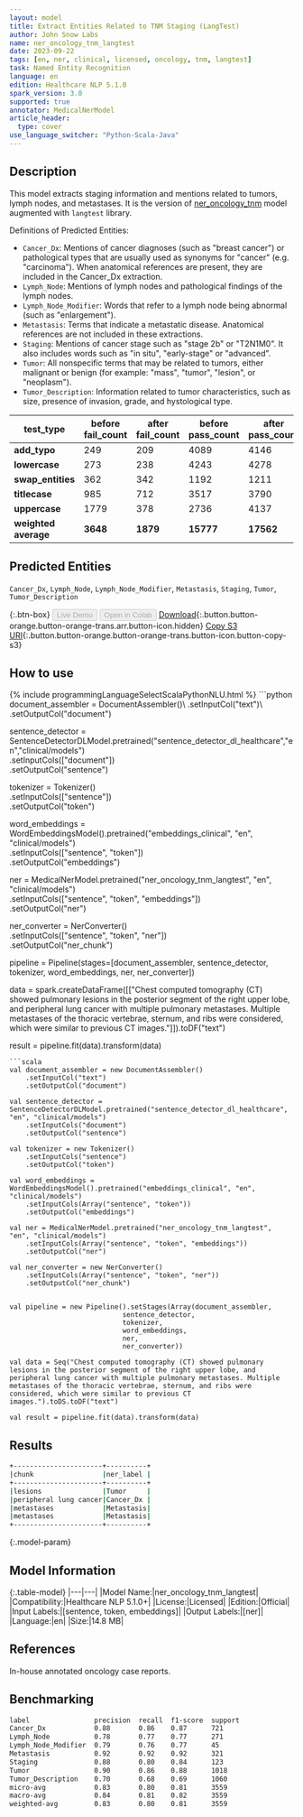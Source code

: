 ```yaml
---
layout: model
title: Extract Entities Related to TNM Staging (LangTest)
author: John Snow Labs
name: ner_oncology_tnm_langtest
date: 2023-09-22
tags: [en, ner, clinical, licensed, oncology, tnm, langtest]
task: Named Entity Recognition
language: en
edition: Healthcare NLP 5.1.0
spark_version: 3.0
supported: true
annotator: MedicalNerModel
article_header:
  type: cover
use_language_switcher: "Python-Scala-Java"
---
```


## Description

This model extracts staging information and mentions related to tumors, lymph nodes, and metastases. It is the version of [ner_oncology_tnm](https://nlp.johnsnowlabs.com/2022/11/24/ner_oncology_tnm_en.html) model augmented with `langtest` library.

Definitions of Predicted Entities:

- `Cancer_Dx`: Mentions of cancer diagnoses (such as "breast cancer") or pathological types that are usually used as synonyms for "cancer" (e.g. "carcinoma"). When anatomical references are present, they are included in the Cancer_Dx extraction.
- `Lymph_Node`: Mentions of lymph nodes and pathological findings of the lymph nodes.
- `Lymph_Node_Modifier`: Words that refer to a lymph node being abnormal (such as "enlargement").
- `Metastasis`: Terms that indicate a metastatic disease. Anatomical references are not included in these extractions.
- `Staging`: Mentions of cancer stage such as "stage 2b" or "T2N1M0". It also includes words such as "in situ", "early-stage" or "advanced".
- `Tumor`: All nonspecific terms that may be related to tumors, either malignant or benign (for example: "mass", "tumor", "lesion", or "neoplasm").
- `Tumor_Description`: Information related to tumor characteristics, such as size, presence of invasion, grade, and hystological type.


| **test_type**        | **before fail_count** | **after fail_count** | **before pass_count** | **after pass_count** | **minimum pass_rate** | **before pass_rate** | **after pass_rate** |
|----------------------|-----------------------|----------------------|-----------------------|----------------------|-----------------------|----------------------|---------------------|
| **add_typo**         | 249                   | 209                  | 4089                  | 4146                 | 70%                   | 94%                  | 95%                 |
| **lowercase**        | 273                   | 238                  | 4243                  | 4278                 | 70%                   | 94%                  | 95%                 |
| **swap_entities**    | 362                   | 342                  | 1192                  | 1211                 | 70%                   | 77%                  | 78%                 |
| **titlecase**        | 985                   | 712                  | 3517                  | 3790                 | 70%                   | 78%                  | 84%                 |
| **uppercase**        | 1779                  | 378                  | 2736                  | 4137                 | 70%                   | 61%                  | 92%                 |
| **weighted average** | **3648**              | **1879**             | **15777**             | **17562**            | **70%**               | **81.22%**           | **90.33%**          |

## Predicted Entities

`Cancer_Dx`, `Lymph_Node`, `Lymph_Node_Modifier`, `Metastasis`, `Staging`, `Tumor`, `Tumor_Description`

{:.btn-box}
<button class="button button-orange" disabled>Live Demo</button>
<button class="button button-orange" disabled>Open in Colab</button>
[Download](https://s3.amazonaws.com/auxdata.johnsnowlabs.com/clinical/models/ner_oncology_tnm_langtest_en_5.1.0_3.0_1695387402214.zip){:.button.button-orange.button-orange-trans.arr.button-icon.hidden}
[Copy S3 URI](s3://auxdata.johnsnowlabs.com/clinical/models/ner_oncology_tnm_langtest_en_5.1.0_3.0_1695387402214.zip){:.button.button-orange.button-orange-trans.button-icon.button-copy-s3}

## How to use



<div class="tabs-box" markdown="1">
{% include programmingLanguageSelectScalaPythonNLU.html %}
```python
document_assembler = DocumentAssembler()\
    .setInputCol("text")\
    .setOutputCol("document")

sentence_detector = SentenceDetectorDLModel.pretrained("sentence_detector_dl_healthcare","en","clinical/models")\
    .setInputCols(["document"])\
    .setOutputCol("sentence")

tokenizer = Tokenizer() \
    .setInputCols(["sentence"]) \
    .setOutputCol("token")

word_embeddings = WordEmbeddingsModel().pretrained("embeddings_clinical", "en", "clinical/models")\
    .setInputCols(["sentence", "token"]) \
    .setOutputCol("embeddings")                

ner = MedicalNerModel.pretrained("ner_oncology_tnm_langtest", "en", "clinical/models") \
    .setInputCols(["sentence", "token", "embeddings"]) \
    .setOutputCol("ner")

ner_converter = NerConverter() \
    .setInputCols(["sentence", "token", "ner"]) \
    .setOutputCol("ner_chunk")

pipeline = Pipeline(stages=[document_assembler,
                            sentence_detector,
                            tokenizer,
                            word_embeddings,
                            ner,
                            ner_converter])

data = spark.createDataFrame([["Chest computed tomography (CT) showed pulmonary lesions in the posterior segment of the right upper lobe, and peripheral lung cancer with multiple pulmonary metastases. Multiple metastases of the thoracic vertebrae, sternum, and ribs were considered, which were similar to previous CT images."]]).toDF("text")

result = pipeline.fit(data).transform(data)
```
```scala
val document_assembler = new DocumentAssembler()
    .setInputCol("text")
    .setOutputCol("document")
    
val sentence_detector = SentenceDetectorDLModel.pretrained("sentence_detector_dl_healthcare", "en", "clinical/models")
    .setInputCols("document")
    .setOutputCol("sentence")
    
val tokenizer = new Tokenizer()
    .setInputCols("sentence")
    .setOutputCol("token")
    
val word_embeddings = WordEmbeddingsModel().pretrained("embeddings_clinical", "en", "clinical/models")
    .setInputCols(Array("sentence", "token"))
    .setOutputCol("embeddings")                
    
val ner = MedicalNerModel.pretrained("ner_oncology_tnm_langtest", "en", "clinical/models")
    .setInputCols(Array("sentence", "token", "embeddings"))
    .setOutputCol("ner")
    
val ner_converter = new NerConverter()
    .setInputCols(Array("sentence", "token", "ner"))
    .setOutputCol("ner_chunk")

        
val pipeline = new Pipeline().setStages(Array(document_assembler,
                            sentence_detector,
                            tokenizer,
                            word_embeddings,
                            ner,
                            ner_converter))    

val data = Seq("Chest computed tomography (CT) showed pulmonary lesions in the posterior segment of the right upper lobe, and peripheral lung cancer with multiple pulmonary metastases. Multiple metastases of the thoracic vertebrae, sternum, and ribs were considered, which were similar to previous CT images.").toDS.toDF("text")

val result = pipeline.fit(data).transform(data)
```
</div>

## Results

```bash
+----------------------+----------+
|chunk                 |ner_label |
+----------------------+----------+
|lesions               |Tumor     |
|peripheral lung cancer|Cancer_Dx |
|metastases            |Metastasis|
|metastases            |Metastasis|
+----------------------+----------+
```

{:.model-param}
## Model Information

{:.table-model}
|---|---|
|Model Name:|ner_oncology_tnm_langtest|
|Compatibility:|Healthcare NLP 5.1.0+|
|License:|Licensed|
|Edition:|Official|
|Input Labels:|[sentence, token, embeddings]|
|Output Labels:|[ner]|
|Language:|en|
|Size:|14.8 MB|

## References

In-house annotated oncology case reports.

## Benchmarking

```bash
label                precision  recall  f1-score  support 
Cancer_Dx            0.88       0.86    0.87      721     
Lymph_Node           0.78       0.77    0.77      271     
Lymph_Node_Modifier  0.79       0.76    0.77      45      
Metastasis           0.92       0.92    0.92      321     
Staging              0.88       0.80    0.84      123     
Tumor                0.90       0.86    0.88      1018    
Tumor_Description    0.70       0.68    0.69      1060    
micro-avg            0.83       0.80    0.81      3559    
macro-avg            0.84       0.81    0.82      3559    
weighted-avg         0.83       0.80    0.81      3559    
```